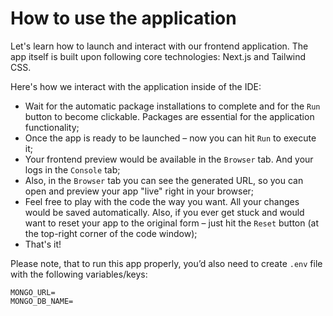 # How to use the application

Let's learn how to launch and interact with our frontend application. The app itself is built upon following core technologies: Next.js and Tailwind CSS.

Here's how we interact with the application inside of the IDE:
- Wait for the automatic package installations to complete and for the `Run` button to become clickable. Packages are essential for the application functionality;
- Once the app is ready to be launched – now you can hit `Run` to execute it;
- Your frontend preview would be available in the `Browser` tab. And your logs in the `Console` tab;
- Also, in the `Browser` tab you can see the generated URL, so you can open and preview your app "live" right in your browser;
- Feel free to play with the code the way you want. All your changes would be saved automatically. Also, if you ever get stuck and would want to reset your app to the original form – just hit the `Reset` button (at the top-right corner of the code window);
- That's it!

Please note, that to run this app properly, you’d also need to create `.env` file with the following variables/keys:
```
MONGO_URL=
MONGO_DB_NAME=
```